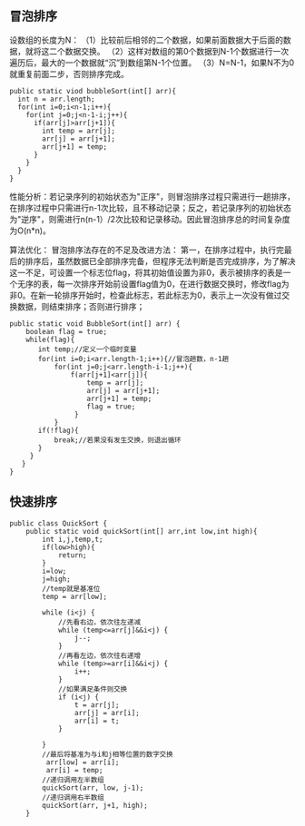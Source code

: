 
## 冒泡排序

设数组的长度为N： 
（1）比较前后相邻的二个数据，如果前面数据大于后面的数据，就将这二个数据交换。
（2）这样对数组的第0个数据到N-1个数据进行一次遍历后，最大的一个数据就“沉”到数组第N-1个位置。
（3）N=N-1，如果N不为0就重复前面二步，否则排序完成。
```
public static viod bubbleSort(int[] arr){
  int n = arr.length;
  for(int i=0;i<n-1;i++){
    for(int j=0;j<n-1-i;j++){
      if(arr[j]>arr[j+1]){
        int temp = arr[j];
        arr[j] = arr[j+1];
        arr[j+1] = temp;
      }
    }
  }
}
```
性能分析：若记录序列的初始状态为"正序"，则冒泡排序过程只需进行一趟排序，在排序过程中只需进行n-1次比较，且不移动记录；反之，若记录序列的初始状态为"逆序"，则需进行n(n-1）/2次比较和记录移动。因此冒泡排序总的时间复杂度为O(n*n)。

算法优化：
冒泡排序法存在的不足及改进方法：
第一，在排序过程中，执行完最后的排序后，虽然数据已全部排序完备，但程序无法判断是否完成排序，为了解决这一不足，可设置一个标志位flag，将其初始值设置为非0，表示被排序的表是一个无序的表，每一次排序开始前设置flag值为0，在进行数据交换时，修改flag为非0。在新一轮排序开始时，检查此标志，若此标志为0，表示上一次没有做过交换数据，则结束排序；否则进行排序；
```
public static void BubbleSort(int[] arr) {
    boolean flag = true;
    while(flag){
       int temp;//定义一个临时变量
       for(int i=0;i<arr.length-1;i++){//冒泡趟数，n-1趟
           for(int j=0;j<arr.length-i-1;j++){
               f(arr[j+1]<arr[j]){
                   temp = arr[j];
                   arr[j] = arr[j+1];
                   arr[j+1] = temp;
                   flag = true;
                }
           }
       if(!flag){
           break;//若果没有发生交换，则退出循环
       }
     }
   }
}
```



## 快速排序

```
public class QuickSort {
    public static void quickSort(int[] arr,int low,int high){
        int i,j,temp,t;
        if(low>high){
            return;
        }
        i=low;
        j=high;
        //temp就是基准位
        temp = arr[low];

        while (i<j) {
            //先看右边，依次往左递减
            while (temp<=arr[j]&&i<j) {
                j--;
            }
            //再看左边，依次往右递增
            while (temp>=arr[i]&&i<j) {
                i++;
            }
            //如果满足条件则交换
            if (i<j) {
                t = arr[j];
                arr[j] = arr[i];
                arr[i] = t;
            }

        }
        //最后将基准为与i和j相等位置的数字交换
         arr[low] = arr[i];
         arr[i] = temp;
        //递归调用左半数组
        quickSort(arr, low, j-1);
        //递归调用右半数组
        quickSort(arr, j+1, high);
    }
```


















